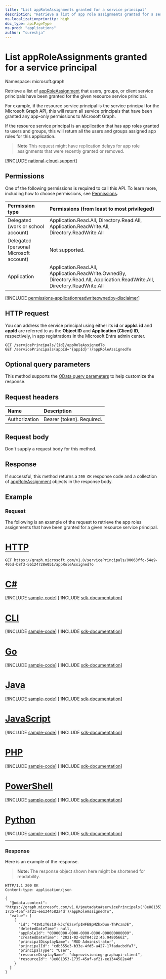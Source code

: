 ```yaml
---
title: "List appRoleAssignments granted for a service principal"
description: "Retrieve a list of app role assignments granted for a service principal."
ms.localizationpriority: high
doc_type: apiPageType
ms.prod: "applications"
author: "sureshja"
---
```


# List appRoleAssignments granted for a service principal

Namespace: microsoft.graph

Retrieve a list of [appRoleAssignment](../resources/approleassignment.md) that users, groups, or client service principals have been granted for the given resource service principal.

For example, if the resource service principal is the service principal for the Microsoft Graph API, this will return all service principals that have been granted any app-only permissions to Microsoft Graph.

If the resource service principal is an application that has app roles granted to users and groups, this will return all the users and groups assigned app roles for this application.

>**Note** This request might have replication delays for app role assignments that were recently granted or removed.

[!INCLUDE [national-cloud-support](../../includes/all-clouds.md)]

## Permissions

One of the following permissions is required to call this API. To learn more, including how to choose permissions, see [Permissions](/graph/permissions-reference).

|Permission type      | Permissions (from least to most privileged)              |
|:--------------------|:---------------------------------------------------------|
|Delegated (work or school account) | Application.Read.All, Directory.Read.All, Application.ReadWrite.All, Directory.ReadWrite.All  |
|Delegated (personal Microsoft account) | Not supported.    |
|Application | Application.Read.All, Application.ReadWrite.OwnedBy, Directory.Read.All, Application.ReadWrite.All, Directory.ReadWrite.All |

[!INCLUDE [permissions-applicationreadwriteownedby-disclaimer](../../includes/permissions-applicationreadwriteownedby-disclaimer.md)]

## HTTP request

You can address the service principal using either its **id** or **appId**. **id** and **appId** are referred to as the **Object ID** and **Application (Client) ID**, respectively, in app registrations in the Microsoft Entra admin center.

<!-- { "blockType": "ignored" } -->
```http
GET /servicePrincipals/{id}/appRoleAssignedTo
GET /servicePrincipals(appId='{appId}')/appRoleAssignedTo
```

## Optional query parameters

This method supports the [OData query parameters](/graph/query-parameters) to help customize the response.

## Request headers

| Name           | Description                |
|:---------------|:---------------------------|
| Authorization  | Bearer {token}. Required.  |

## Request body

Don't supply a request body for this method.

## Response

If successful, this method returns a `200 OK` response code and a collection of [appRoleAssignment](../resources/approleassignment.md) objects in the response body.

## Example

### Request

The following is an example of the request to retrieve the app roles assignments that have been granted for a given resource service principal.


# [HTTP](#tab/http)
<!-- {
  "blockType": "request",
  "name": "serviceprincipal_get_approleassignedto"
}-->

```msgraph-interactive
GET https://graph.microsoft.com/v1.0/servicePrincipals/00063ffc-54e9-405d-b8f3-56124728e051/appRoleAssignedTo
```

# [C#](#tab/csharp)
[!INCLUDE [sample-code](../includes/snippets/csharp/serviceprincipal-get-approleassignedto-csharp-snippets.md)]
[!INCLUDE [sdk-documentation](../includes/snippets/snippets-sdk-documentation-link.md)]

# [CLI](#tab/cli)
[!INCLUDE [sample-code](../includes/snippets/cli/serviceprincipal-get-approleassignedto-cli-snippets.md)]
[!INCLUDE [sdk-documentation](../includes/snippets/snippets-sdk-documentation-link.md)]

# [Go](#tab/go)
[!INCLUDE [sample-code](../includes/snippets/go/serviceprincipal-get-approleassignedto-go-snippets.md)]
[!INCLUDE [sdk-documentation](../includes/snippets/snippets-sdk-documentation-link.md)]

# [Java](#tab/java)
[!INCLUDE [sample-code](../includes/snippets/java/serviceprincipal-get-approleassignedto-java-snippets.md)]
[!INCLUDE [sdk-documentation](../includes/snippets/snippets-sdk-documentation-link.md)]

# [JavaScript](#tab/javascript)
[!INCLUDE [sample-code](../includes/snippets/javascript/serviceprincipal-get-approleassignedto-javascript-snippets.md)]
[!INCLUDE [sdk-documentation](../includes/snippets/snippets-sdk-documentation-link.md)]

# [PHP](#tab/php)
[!INCLUDE [sample-code](../includes/snippets/php/serviceprincipal-get-approleassignedto-php-snippets.md)]
[!INCLUDE [sdk-documentation](../includes/snippets/snippets-sdk-documentation-link.md)]

# [PowerShell](#tab/powershell)
[!INCLUDE [sample-code](../includes/snippets/powershell/serviceprincipal-get-approleassignedto-powershell-snippets.md)]
[!INCLUDE [sdk-documentation](../includes/snippets/snippets-sdk-documentation-link.md)]

# [Python](#tab/python)
[!INCLUDE [sample-code](../includes/snippets/python/serviceprincipal-get-approleassignedto-python-snippets.md)]
[!INCLUDE [sdk-documentation](../includes/snippets/snippets-sdk-documentation-link.md)]

---

### Response

Here is an example of the response. 

> **Note:** The response object shown here might be shortened for readability.

<!-- {
  "blockType": "response",
  "truncated": true,
  "@odata.type": "microsoft.graph.appRoleAssignment",
  "isCollection": true
} -->

```http
HTTP/1.1 200 OK
Content-type: application/json

{
  "@odata.context": "https://graph.microsoft.com/v1.0/$metadata#servicePrincipals('8e881353-1735-45af-af21-ee1344582a4d')/appRoleAssignedTo",
  "value": [
    {
      "id": "41W1zT6z1U-kJxf62svfp1HFE8pMZhxDun-ThPczmJE",
      "deletedDateTime": null,
      "appRoleId": "00000000-0000-0000-0000-000000000000",
      "createdDateTime": "2021-02-02T04:22:45.9480566Z",
      "principalDisplayName": "MOD Administrator",
      "principalId": "cdb555e3-b33e-4fd5-a427-17fadacbdfa7",
      "principalType": "User",
      "resourceDisplayName": "dxprovisioning-graphapi-client",
      "resourceId": "8e881353-1735-45af-af21-ee1344582a4d"
    }
  ]
}
```

<!-- uuid: 8fcb5dbc-d5aa-4681-8e31-b001d5168d79
2015-10-25 14:57:30 UTC -->
<!--
{
  "type": "#page.annotation",
  "description": "List appRoleAssignments",
  "keywords": "",
  "section": "documentation",
  "tocPath": "",
  "suppressions": [
  ]
}
-->

